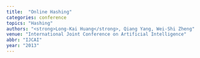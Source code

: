 ```yaml
---
title:  "Online Hashing"
categories: conference
topics: "Hashing"
authors: "<strong>Long-Kai Huang</strong>, Qiang Yang, Wei-Shi Zheng"
venue: "International Joint Conference on Artificial Intelligence"
abbr: "IJCAI"
year: "2013"
---
```


